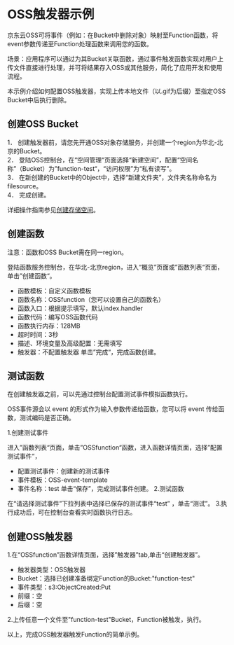 # OSS触发器示例

京东云OSS可将事件（例如：在Bucket中删除对象）映射至Function函数，将event参数传递至Function处理函数来调用您的函数。

场景：应用程序可以通过为其Bucket关联函数，通过事件触发函数实现对用户上传文件直接进行处理，并可将结果存入OSS或其他服务，简化了应用开发和使用流程。

本示例介绍如何配置OSS触发器，实现上传本地文件（以.gif为后缀）至指定OSS Bucket中后执行删除。

 
## 创建OSS Bucket

1．   创建触发器前，请您先开通OSS对象存储服务，并创建一个region为华北-北京的Bucket。<br>
2．   登陆OSS控制台，在“空间管理“页面选择“新建空间”，配置“空间名称”（Bucket）为”function-test“，“访问权限”为“私有读写”。<br>
3．   在新创建的Bucket中的Object中，选择“新建文件夹”，文件夹名称命名为filesource。<br>
4．   完成创建。<br>

详细操作指南参见[创建存储空间](/documentation/Storage-and-CDN/Object-Storage-Service/Operation-Guide/Manage-Bucket/Create-Bucket-2.md)。



 

## 创建函数

 注意：函数和OSS Bucket需在同一region。
 
 登陆函数服务控制台，在华北-北京region，进入“概览”页面或”函数列表“页面，单击”创建函数“。

* 函数模板：自定义函数模板
* 函数名称：OSSfunction（您可以设置自己的函数名）
* 函数入口：根据提示填写，默认index.handler
* 函数代码：编写OSS函数代码
* 函数执行内存：128MB
* 超时时间：3秒
* 描述、环境变量及高级配置：无需填写
* 触发器：不配置触发器
单击”完成“，完成函数创建。


## 测试函数

在创建触发器之前，可以先通过控制台配置测试事件模拟函数执行。

OSS事件源会以 event 的形式作为输入参数传递给函数，您可以将 event 传给函数，测试编码是否正确。

1.创建测试事件
  
  进入”函数列表“页面，单击”OSSfunction“函数，进入函数详情页面，选择”配置测试事件”，
* 配置测试事件：创建新的测试事件
* 事件模板：OSS-event-template
* 事件名称：test
单击“保存”，完成测试事件创建。
2.测试函数

在“请选择测试事件”下拉列表中选择已保存的测试事件“test” ，单击“测试”。
3.执行成功后，可在控制台查看实时函数执行日志。
 

## 创建OSS触发器



1.在“OSSfunction”函数详情页面，选择”触发器”tab,单击“创建触发器”。

* 触发器类型：OSS触发器
* Bucket：选择已创建准备绑定Function的Bucket:"function-test"
* 事件类型：s3:ObjectCreated:Put
* 前缀：空
* 后缀：空

2.上传任意一个文件至"function-test"Bucket，Function被触发，执行。

以上，完成OSS触发器触发Function的简单示例。
